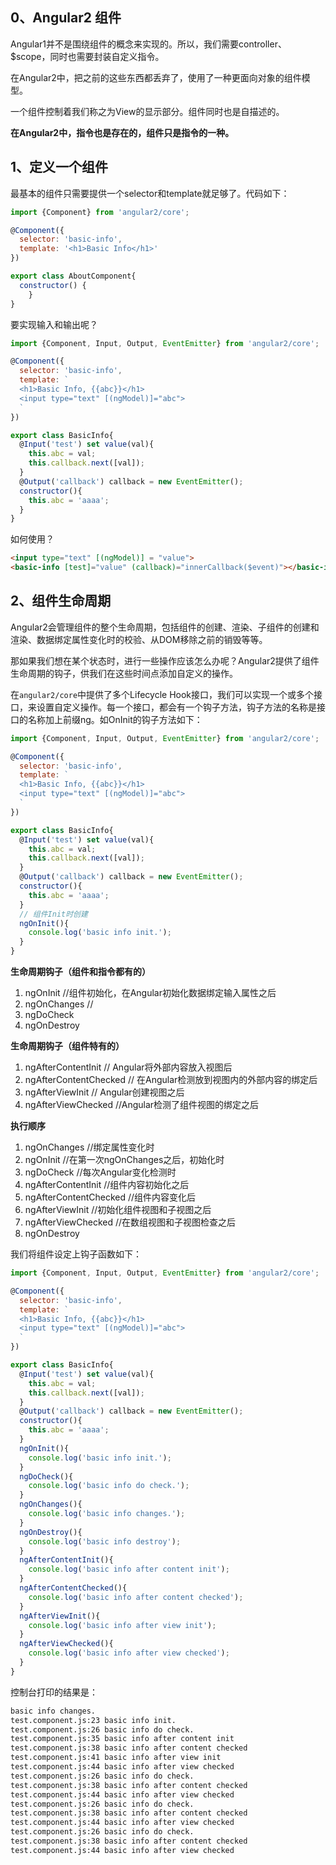 ## 0、Angular2 组件

Angular1并不是围绕组件的概念来实现的。所以，我们需要controller、$scope，同时也需要封装自定义指令。

在Angular2中，把之前的这些东西都丢弃了，使用了一种更面向对象的组件模型。

一个组件控制着我们称之为View的显示部分。组件同时也是自描述的。

**在Angular2中，指令也是存在的，组件只是指令的一种。**

## 1、定义一个组件

最基本的组件只需要提供一个selector和template就足够了。代码如下：

```javascript
import {Component} from 'angular2/core';

@Component({
  selector: 'basic-info',
  template: '<h1>Basic Info</h1>'
})

export class AboutComponent{
  constructor() {
	}
}
``` 

要实现输入和输出呢？

```javascript
import {Component, Input, Output, EventEmitter} from 'angular2/core';

@Component({
  selector: 'basic-info',
  template: `
  <h1>Basic Info, {{abc}}</h1>
  <input type="text" [(ngModel)]="abc">
  `
})

export class BasicInfo{
  @Input('test') set value(val){
    this.abc = val;
    this.callback.next([val]);
  }
  @Output('callback') callback = new EventEmitter();
  constructor(){
    this.abc = 'aaaa';
  }
}
```

如何使用？

```html
<input type="text" [(ngModel)] = "value">
<basic-info [test]="value" (callback)="innerCallback($event)"></basic-info>
```

## 2、组件生命周期

Angular2会管理组件的整个生命周期，包括组件的创建、渲染、子组件的创建和渲染、数据绑定属性变化时的校验、从DOM移除之前的销毁等等。

那如果我们想在某个状态时，进行一些操作应该怎么办呢？Angular2提供了组件生命周期的钩子，供我们在这些时间点添加自定义的操作。

在``angular2/core``中提供了多个Lifecycle Hook接口，我们可以实现一个或多个接口，来设置自定义操作。每一个接口，都会有一个钩子方法，钩子方法的名称是接口的名称加上前缀ng。如OnInit的钩子方法如下：

```javascript
import {Component, Input, Output, EventEmitter} from 'angular2/core';

@Component({
  selector: 'basic-info',
  template: `
  <h1>Basic Info, {{abc}}</h1>
  <input type="text" [(ngModel)]="abc">
  `
})

export class BasicInfo{
  @Input('test') set value(val){
    this.abc = val;
    this.callback.next([val]);
  }
  @Output('callback') callback = new EventEmitter();
  constructor(){
    this.abc = 'aaaa';
  }
  // 组件Init时创建
  ngOnInit(){
    console.log('basic info init.');
  }
}
```

**生命周期钩子（组件和指令都有的）**

1. ngOnInit //组件初始化，在Angular初始化数据绑定输入属性之后
2. ngOnChanges // 
3. ngDoCheck
4. ngOnDestroy

**生命周期钩子（组件特有的）**

1. ngAfterContentInit // Angular将外部内容放入视图后
2. ngAfterContentChecked // 在Angular检测放到视图内的外部内容的绑定后
3. ngAfterViewInit // Angular创建视图之后
4. ngAfterViewChecked //Angular检测了组件视图的绑定之后

**执行顺序**

1. ngOnChanges //绑定属性变化时
2. ngOnInit //在第一次ngOnChanges之后，初始化时
3. ngDoCheck //每次Angular变化检测时
4. ngAfterContentInit //组件内容初始化之后
5. ngAfterContentChecked //组件内容变化后
6. ngAfterViewInit //初始化组件视图和子视图之后
7. ngAfterViewChecked //在数组视图和子视图检查之后
8. ngOnDestroy

我们将组件设定上钩子函数如下：

```javascript
import {Component, Input, Output, EventEmitter} from 'angular2/core';

@Component({
  selector: 'basic-info',
  template: `
  <h1>Basic Info, {{abc}}</h1>
  <input type="text" [(ngModel)]="abc">
  `
})

export class BasicInfo{
  @Input('test') set value(val){
    this.abc = val;
    this.callback.next([val]);
  }
  @Output('callback') callback = new EventEmitter();
  constructor(){
    this.abc = 'aaaa';
  }
  ngOnInit(){
    console.log('basic info init.');
  }
  ngDoCheck(){
    console.log('basic info do check.');
  }
  ngOnChanges(){
    console.log('basic info changes.');
  }
  ngOnDestroy(){
    console.log('basic info destroy');
  }
  ngAfterContentInit(){
    console.log('basic info after content init');
  }
  ngAfterContentChecked(){
    console.log('basic info after content checked');
  }
  ngAfterViewInit(){
    console.log('basic info after view init');
  }
  ngAfterViewChecked(){
    console.log('basic info after view checked');
  }
}
```

控制台打印的结果是：

```html
basic info changes.
test.component.js:23 basic info init.
test.component.js:26 basic info do check.
test.component.js:35 basic info after content init
test.component.js:38 basic info after content checked
test.component.js:41 basic info after view init
test.component.js:44 basic info after view checked
test.component.js:26 basic info do check.
test.component.js:38 basic info after content checked
test.component.js:44 basic info after view checked
test.component.js:26 basic info do check.
test.component.js:38 basic info after content checked
test.component.js:44 basic info after view checked
test.component.js:26 basic info do check.
test.component.js:38 basic info after content checked
test.component.js:44 basic info after view checked
```